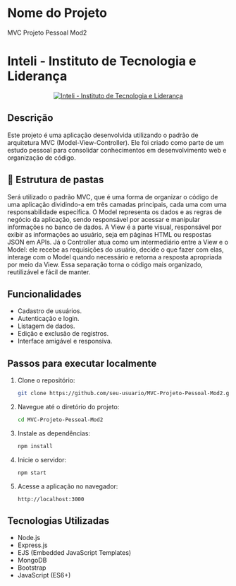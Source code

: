 # Nome do Projeto
MVC Projeto Pessoal Mod2

# Inteli - Instituto de Tecnologia e Liderança 

<p align="center">
<a href= "https://www.inteli.edu.br/"><img src="/assets/inteli.png" alt="Inteli - Instituto de Tecnologia e Liderança" border="0"></a>
</p>

## Descrição
Este projeto é uma aplicação desenvolvida utilizando o padrão de arquitetura MVC (Model-View-Controller). Ele foi criado como parte de um estudo pessoal para consolidar conhecimentos em desenvolvimento web e organização de código.

## 📁 Estrutura de pastas

Será utilizado o padrão MVC, que é uma forma de organizar o código de uma aplicação dividindo-a em três camadas principais, cada uma com uma responsabilidade específica. O Model representa os dados e as regras de negócio da aplicação, sendo responsável por acessar e manipular informações no banco de dados. A View é a parte visual, responsável por exibir as informações ao usuário, seja em páginas HTML ou respostas JSON em APIs. Já o Controller atua como um intermediário entre a View e o Model: ele recebe as requisições do usuário, decide o que fazer com elas, interage com o Model quando necessário e retorna a resposta apropriada por meio da View. Essa separação torna o código mais organizado, reutilizável e fácil de manter.

## Funcionalidades
- Cadastro de usuários.
- Autenticação e login.
- Listagem de dados.
- Edição e exclusão de registros.
- Interface amigável e responsiva.

## Passos para executar localmente
1. Clone o repositório:
   ```bash
   git clone https://github.com/seu-usuario/MVC-Projeto-Pessoal-Mod2.git
   ```
2. Navegue até o diretório do projeto:
   ```bash
   cd MVC-Projeto-Pessoal-Mod2
   ```
3. Instale as dependências:
   ```bash
   npm install
   ```
4. Inicie o servidor:
   ```bash
   npm start
   ```
5. Acesse a aplicação no navegador:
   ```
   http://localhost:3000
   ```

## Tecnologias Utilizadas
- Node.js
- Express.js
- EJS (Embedded JavaScript Templates)
- MongoDB
- Bootstrap
- JavaScript (ES6+)
